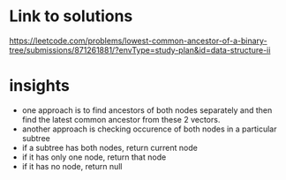 # Link to solutions
https://leetcode.com/problems/lowest-common-ancestor-of-a-binary-tree/submissions/871261881/?envType=study-plan&id=data-structure-ii

# insights
* one approach is to find ancestors of both nodes separately and then find the latest common ancestor from these 2 vectors.
* another approach is checking occurence of both nodes in a particular subtree
* if a subtree has both nodes, return current node
* if it has only one node, return that node
* if it has no node, return null